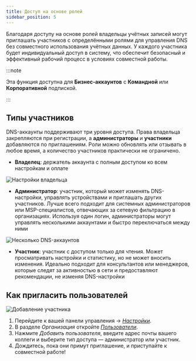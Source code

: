 ```yaml
---
title: Доступ на основе ролей
sidebar_position: 5
---
```


Благодаря доступу на основе ролей владельцы учётных записей могут приглашать участников с определёнными ролями для управления DNS без совместного использования учётных данных. У каждого участника будет индивидуальный доступ в систему, что обеспечит безопасный и эффективный рабочий процесс в условиях совместной работы.

:::note

Эта функция доступна для **Бизнес-аккаунтов** с **Командной** или **Корпоративной** подпиской.

:::

## Типы участников

DNS-аккаунты поддерживают три уровня доступа. Права владельца закрепляются при регистрации, а **администраторы** и **участники** добавляются по приглашениям. Роли можно обновлять или отзывать в любое время, а количество участников практически не ограничено.

- **Владелец**: держатель аккаунта с полным доступом ко всем настройкам и оплате

![Настройки владельца](https://cdn.adtidy.org/content/release_notes/dns/v2-16/settings_ru.png)

- **Администратор**: участник, который может изменять DNS-настройки, управлять устройствами и приглашать других участников. Лучше всего подходит для системных администраторов или MSP-специалистов, отвечающих за сетевую фильтрацию в организациях. Используя один логин, администраторы могут управлять несколькими аккаунтами и быстро переключаться между ними

![Несколько DNS-аккаунтов](https://cdn.adtidy.org/content/release_notes/dns/v2-16/dns_acc_ru.png)

- **Участник**: участник с доступом только для чтения. Может просматривать настройки и статистику, но не может вносить изменения. Идеально подходит для консультантов или менеджеров, которые следят за активностью в сети и предоставляют рекомендации, не изменяя DNS-настройки

## Как пригласить пользователей

![Добавление участника](https://cdn.adtidy.org/content/release_notes/dns/v2-16/members_ru.png)

1. Перейдите к вашей панели управления → [_Настройки_](https://adguard-dns.io/dashboard/settings/).
2. В разделе _Организация_ откройте [_Пользователи_](https://adguard-dns.io/dashboard/account/members).
3. Нажмите _Добавить пользователя_, введите адрес почты вашего коллеги и выберите тип доступа — администратор или участник.
4. Дождитесь, пока они примут приглашение, и приступайте к совместной работе!

